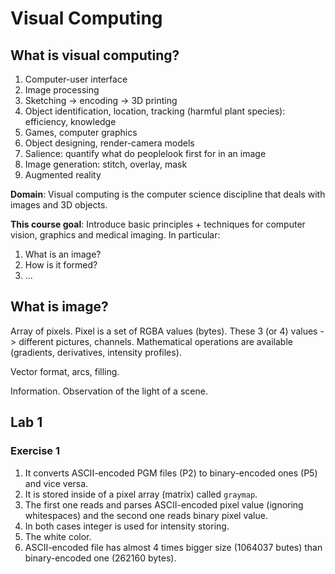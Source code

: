 # Visual Computing

## What is visual computing?

1. Computer-user interface
2. Image processing
3. Sketching -> encoding -> 3D printing
4. Object identification, location, tracking (harmful plant species): efficiency, knowledge
5. Games, computer graphics
6. Object designing, render-camera models
7. Salience: quantify what do peoplelook first for in an image
8. Image generation: stitch, overlay, mask
9. Augmented reality

**Domain**: Visual computing is the computer science discipline that deals with images and 3D objects.

**This course goal**: Introduce basic principles + techniques for computer vision, graphics and medical imaging.
In particular:

1. What is an image?
2. How is it formed?
3. ...

## What is image?

Array of pixels.
Pixel is a set of RGBA values (bytes).
These 3 (or 4) values -> different pictures, channels.
Mathematical operations are available (gradients, derivatives, intensity profiles).

Vector format, arcs, filling.

Information.
Observation of the light of a scene.

## Lab 1

### Exercise 1

1. It converts ASCII-encoded PGM files (P2) to binary-encoded ones (P5) and vice versa.
2. It is stored inside of a pixel array (matrix) called `graymap`.
3. The first one reads and parses ASCII-encoded pixel value (ignoring whitespaces) and the second one reads binary pixel value.
4. In both cases integer is used for intensity storing.
5. The white color.
6. ASCII-encoded file has almost 4 times bigger size (1064037 butes) than binary-encoded one (262160 bytes).
